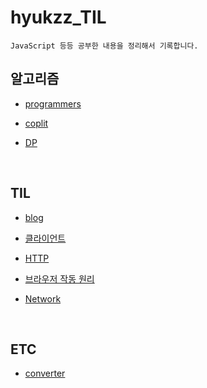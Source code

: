 # hyukzz_TIL

    JavaScript 등등 공부한 내용을 정리해서 기록합니다.

## 알고리즘

- [programmers](./알고리즘/programmers)

- [coplit](./알고리즘/coplit)

- [DP](./알고리즘/coplit/DP)

<br>

## TIL

- [blog](./TIL/blog)

- [클라이언트](./TIL/클라이언트)

- [HTTP](./TIL/HTTP)

- [브라우저 작동 원리](./TIL/브라우저작동원리)

- [Network](./TIL/Network)

<br>

## ETC

- [converter](./ETC/converter)

<br>
